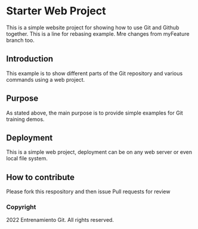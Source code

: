 # Starter Web Project

This is a simple website project for showing how to use Git and Github together.
This is a line for rebasing example.
Mre changes from myFeature branch too.

## Introduction

This example is to show different parts of the Git repository and various commands using a web project.

## Purpose

As stated above, the main purpose is to provide simple examples for Git training demos.

## Deployment

This is a simple web project, deployment can be on any web server or even local file system.

## How to contribute

Please fork this respository and then issue Pull requests for review

### Copyright

2022 Entrenamiento Git. All rights reserved.